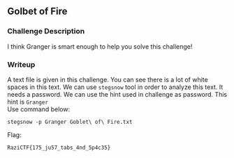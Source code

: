 ## Golbet of Fire

### Challenge Description  
I think Granger is smart enough to help you solve this challenge!

### Writeup  
A text file is given in this challenge. You can see there is a lot of white spaces in this text. We can use `stegsnow` tool in order to analyze this text. It needs a password. We can use the hint used in challenge as password. This hint is `Granger`     
Use command below:  
```
stegsnow -p Granger Goblet\ of\ Fire.txt
```
Flag:  
```
RaziCTF{175_ju57_tabs_4nd_5p4c35}
```
